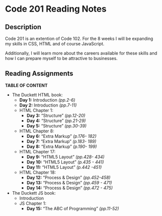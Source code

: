 # Code 201 Reading Notes
## Description
Code 201 is an extention of Code 102. For the 8 weeks I will be expanding my skills in CSS, HTML and of course JavaScript.

Additionally, I will learn more about the careers available for these skills and how I can prepare myself to be attractive to businesses.

## Reading Assignments
**TABLE OF CONTENT**

- The Duckett HTML book:
  - **Day 1:** Introduction *(pp.2-6)*
  - **Day 2:** Introduction *(pp.7-11)*
  - HTML Chapter 1: 
    - **Day 3:** “Structure” *(pp.12-20)*
    - **Day 4:** “Structure” *(pp.21-29)*
    - **Day 5:** “Structure” *(pp.30-39)*  
  - HTML Chapter 8:
    - **Day 6:** “Extra Markup” *(p.176- 182)*
    - **Day 7:** “Extra Markup” *(p.183- 189)*
    - **Day 8:** “Extra Markup” *(p.190- 199)*
  - HTML Chapter 17: 
    -  **Day 9:** “HTML5 Layout” *(pp.428- 434)*
    -  **Day 10:** “HTML5 Layout” *(p.435 - 441)*
    -  **Day 11:** “HTML5 Layout” *(p.442 -451)*
  - HTML Chapter 18: 
    - **Day 12:** “Process & Design” *(pp.452-458)*
    - **Day 13:** “Process & Design” *(pp.459 - 471)*
    - **Day 14:** “Process & Design” *(pp.472 - 475)*
- The Duckett JS book:
  - Introduction
  - JS Chapter 1:
    - **Day 15:** “The ABC of Programming” *(pp.11-52)*
